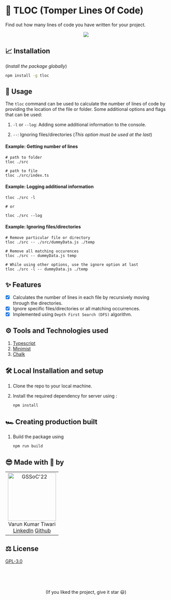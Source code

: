 # 📜 TLOC (Tomper Lines Of Code)

Find out how many lines of code you have written for your project.

<p align='center'>
<img src='https://user-images.githubusercontent.com/83509023/183300434-cf7dcbe1-a44d-42e8-8ae1-0c35b5ecad3c.png'>
</p>

## 📈 Installation

(_Install the package globally_)

```sh
npm install -g tloc
```

## 🧪 Usage

The `tloc` command can be used to calculate the number of lines of code by providing the location of the file or folder. Some additional options and flags that can be used:

1. `-l` or `--log`: Adding some additional information to the console.

2. `--`: Ignoring files/directories (_This option must be used at the last_)

#### Example: Getting number of lines

```
# path to folder
tloc ./src

# path to file
tloc ./src/index.ts
```

#### Example: Logging additional information

```
tloc ./src -l

# or

tloc ./src --log
```

#### Example: Ignoring files/directories

```
# Remove particular file or directory
tloc ./src -- ./src/dummyData.js ./temp

# Remove all matching occurences
tloc ./src -- dummyData.js temp

# While using other options, use the ignore option at last
tloc ./src -l -- dummyData.js ./temp
```

## ✨ Features

- [x] Calculates the number of lines in each file by recursively moving through the directories.
- [x] Ignore specific files/directories or all matching occurrences.
- [x] Implemented using `Depth First Search (DFS)` algorithm.

## ⚙ Tools and Technologies used

1. [Typescript](https://www.typescriptlang.org/)
1. [Minimist](https://www.npmjs.com/package/minimist)
1. [Chalk](https://www.npmjs.com/package/chalk)

## 🛠 Local Installation and setup

1. Clone the repo to your local machine.
2. Install the required dependency for server using :

   ```javascript
   npm install
   ```

## 🏎 Creating production built

1. Build the package using

   ```javascript
   npm run build
   ```

## 😎 Made with 💙 by

<table>
  <tr>
    <td align="center">
      <img src="https://avatars.githubusercontent.com/u/83509023?v=4" width="150px" alt="GSSoC'22" />
      <br/>
      Varun Kumar Tiwari
      <br/>
      <a href="https://www.linkedin.com/in/varun-tiwari-454591178/">LinkedIn</a>
      <a href="https://github.com/varunKT001">Github</a>
    </td> 
  </tr>
</table>

## ⚖ License

[GPL-3.0](./LICENSE.md)

<br>
<br>
<br>

<p align='center'>
(If you liked the project, give it star 😃)
</p>
